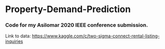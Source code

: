 # Property-Demand-Prediction

### Code for my Asilomar 2020 IEEE conference submission.

Link to data: https://www.kaggle.com/c/two-sigma-connect-rental-listing-inquiries
